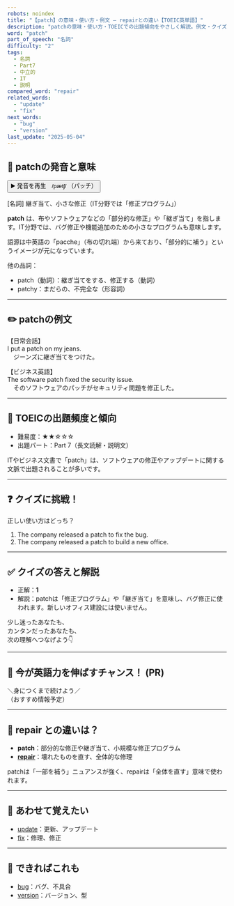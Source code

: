 ```yaml
---
robots: noindex
title: "【patch】の意味・使い方・例文 ― repairとの違い【TOEIC英単語】"
description: "patchの意味・使い方・TOEICでの出題傾向をやさしく解説。例文・クイズ付きでrepairとの違いもわかりやすく学べます。"
word: "patch"
part_of_speech: "名詞"
difficulty: "2"
tags:
  - 名詞
  - Part7
  - 中立的
  - IT
  - 説明
compared_word: "repair"
related_words:
  - "update"
  - "fix"
next_words:
  - "bug"
  - "version"
last_update: "2025-05-04"
---
```


## 🔰 patchの発音と意味

<button class="play-audio" onclick="playTTS('patch')">
  <span class="play-audio-main">
    ▶️ 発音を再生　/pætʃ/
  </span>
  <span class="play-audio-sub">
    （パッチ）
  </span>
</button>

[名詞] 継ぎ当て、小さな修正（IT分野では「修正プログラム」）

**patch** は、布やソフトウェアなどの「部分的な修正」や「継ぎ当て」を指します。IT分野では、バグ修正や機能追加のための小さなプログラムも意味します。

語源は中英語の「pacche」（布の切れ端）から来ており、「部分的に補う」というイメージが元になっています。

他の品詞：  
- patch（動詞）：継ぎ当てをする、修正する（動詞）
- patchy：まだらの、不完全な（形容詞）

---

## ✏️ patchの例文

【日常会話】  
I put a patch on my jeans.  
　ジーンズに継ぎ当てをつけた。

【ビジネス英語】  
The software patch fixed the security issue.  
　そのソフトウェアのパッチがセキュリティ問題を修正した。

---

## 🎯 TOEICの出題頻度と傾向

- 難易度：★★☆☆☆
- 出題パート：Part 7（長文読解・説明文）

ITやビジネス文書で「patch」は、ソフトウェアの修正やアップデートに関する文脈で出題されることが多いです。

---

## ❓ クイズに挑戦！

正しい使い方はどっち？

1. The company released a patch to fix the bug.  
2. The company released a patch to build a new office.

---

## ✅ クイズの答えと解説

- 正解：**1**
- 解説：patchは「修正プログラム」や「継ぎ当て」を意味し、バグ修正に使われます。新しいオフィス建設には使いません。

少し迷ったあなたも、  
カンタンだったあなたも、  
次の理解へつなげよう👇️

---

## 🚀 今が英語力を伸ばすチャンス！ (PR)

<div class="info-center">
＼身につくまで続けよう／<br>  
（おすすめ情報予定）
</div>

---

## 🤔  repair との違いは？

- **patch**：部分的な修正や継ぎ当て、小規模な修正プログラム
- **[repair](/repair)**：壊れたものを直す、全体的な修理

patchは「一部を補う」ニュアンスが強く、repairは「全体を直す」意味で使われます。

---

## 🧩 あわせて覚えたい

- [update](/update)：更新、アップデート
- [fix](/fix)：修理、修正

---

## 📖 できればこれも

- [bug](/bug)：バグ、不具合
- [version](/version)：バージョン、型

<!-- cvid: aid34_bid24 -->
